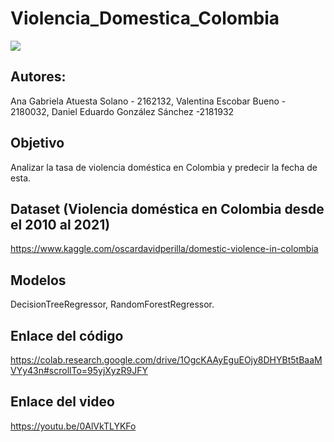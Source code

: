 # Violencia_Domestica_Colombia
<img src="Presentacion/BANNER%20IAA.jpg/BANNER%20IAA.jpg">

## Autores:

Ana Gabriela Atuesta Solano - 2162132, Valentina Escobar Bueno - 2180032, Daniel Eduardo González Sánchez -2181932

## Objetivo
Analizar la tasa de violencia doméstica en Colombia y predecir la fecha de esta.

## Dataset (Violencia doméstica en Colombia desde el 2010 al 2021)
https://www.kaggle.com/oscardavidperilla/domestic-violence-in-colombia

## Modelos
DecisionTreeRegressor, RandomForestRegressor.

## Enlace del código
https://colab.research.google.com/drive/1OgcKAAyEguEOjy8DHYBt5tBaaMVYy43n#scrollTo=95yjXyzR9JFY

## Enlace del video
https://youtu.be/0AlVkTLYKFo
